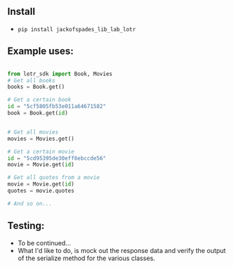 ## Install
* `pip install jackofspades_lib_lab_lotr`

## Example uses:
```python

from lotr_sdk import Book, Movies
# Get all books
books = Book.get()

# Get a certain book
id = "5cf5805fb53e011a64671582"
book = Book.get(id)


# Get all movies
movies = Movies.get()

# Get a certain movie
id = "5cd95395de30eff6ebccde56"
movie = Movie.get(id)

# Get all quotes from a movie
movie = Movie.get(id)
quotes = movie.quotes

# And so on...
```

## Testing:
* To be continued...
* What I'd like to do, is mock out the response data and verify the output of the serialize method for the various classes.
